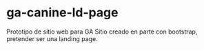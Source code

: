 # ga-canine-ld-page
Prototipo de sitio web para GA
Sitio creado en parte con bootstrap, pretender ser una landing page.
